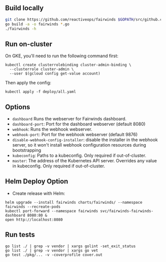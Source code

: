 ## Build locally

```bash
git clone https://github.com/reactiveops/fairwinds $GOPATH/src/github.com/reactiveops/fairwinds
go build -a -o fairwinds *.go
./fairwinds -h
```

## Run on-cluster

On GKE, you'll need to run the following command first:
```
kubectl create clusterrolebinding cluster-admin-binding \
  --clusterrole cluster-admin \
  --user $(gcloud config get-value account)
```

Then apply the config:
```
kubectl apply -f deploy/all.yaml
```


## Options

* `dashboard` Runs the webserver for Fairwinds dashboard.
* `dashboard-port`: Port for the dashboard webserver (default 8080)
* `webhook`: Runs the webhook webserver.
* `webhook-port`: Port for the webhook webserver (default 9876)
* `disable-webhook-config-installer`: disable the installer in the webhook server, so it won't install webhook configuration resources during bootstrapping
* `kubeconfig`: Paths to a kubeconfig. Only required if out-of-cluster.
* `master`: The address of the Kubernetes API server. Overrides any value in kubeconfig. Only required if out-of-cluster.

## Helm Deploy Option

* Create release with Helm:
```
helm upgrade --install fairwinds charts/fairwinds/ --namespace fairwinds --recreate-pods
kubectl port-forward --namespace fairwinds svc/fairwinds-fairwinds-dashboard 8080:80 &
open http://localhost:8080
```

## Run tests
```
go list ./ | grep -v vendor | xargs golint -set_exit_status
go list ./ | grep -v vendor | xargs go vet
go test ./pkg/... -v -coverprofile cover.out
```
